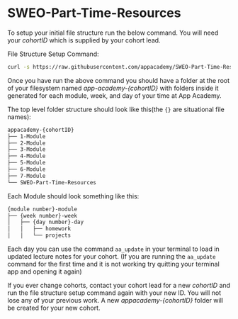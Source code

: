 # SWEO-Part-Time-Resources

To setup your initial file structure run the below command. You will need your
*cohortID* which is supplied by your cohort lead.

File Structure Setup Command:

```bash
curl -s https://raw.githubusercontent.com/appacademy/SWEO-Part-Time-Resources/main/utilities/scripts/folder_structure.sh | bash
```

Once you have run the above command you should have a folder at the root
of your filesystem named *app-academy-{cohortID}* with folders inside it
generated for each module, week, and day of your time at App Academy.

The top level folder structure should look like this(the `{}` are situational
file names):

```bash
appacademy-{cohortID}
├── 1-Module
├── 2-Module
├── 3-Module
├── 4-Module
├── 5-Module
├── 6-Module
├── 7-Module
└── SWEO-Part-Time-Resources
```

Each Module should look something like this:

```bash
{module number}-module
├── {week number}-week
│   ├── {day number}-day
│   │   ├── homework
│   │   └── projects

```

Each day you can use the command `aa_update` in your terminal to load in updated
lecture notes for your cohort. (If you are running the `aa_update` command for
the first time and it is not working try quitting your terminal app and opening
it again)

If you ever change cohorts, contact your cohort lead for a new *cohortID* and
run the file structure setup command again with your new ID. You will not lose
any of your previous work. A new *appacademy-{cohortID}* folder will be created
for your new cohort.
